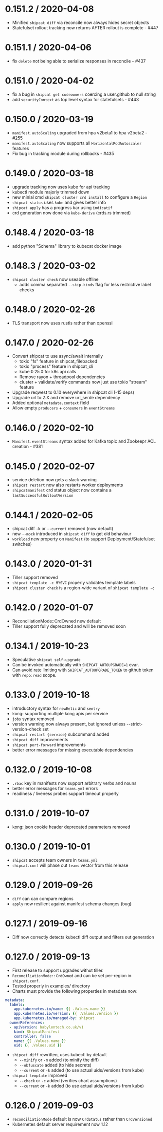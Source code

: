 0.151.2 / 2020-04-08
====================
  * Minified `shipcat diff` via reconcile now always hides secret objects
  * Statefulset rollout tracking now returns AFTER rollout is complete - #447

0.151.1 / 2020-04-06
====================
  * fix `delete` not being able to serialize responses in reconcile - #437

0.151.0 / 2020-04-02
====================
  * fix a bug in `shipcat get codeowners` coercing a user.github to null string
  * add `securityContext` as top level syntax for statefulsets - #443

0.150.0 / 2020-03-19
====================
  * `manifest.autoScaling` upgraded from hpa v2beta1 to hpa v2beta2 - #255
  * `manifest.autoScaling` now supports all `HorizontalPodAutoscaler` features
  * Fix bug in tracking module during rollbacks - #435

0.149.0 / 2020-03-18
====================
  * upgrade tracking now uses kube for api tracking
  * kubectl module majorly trimmed down
  * new minial cmd `shipcat cluster crd install` to configure a `Region`
  * `shipcat status` uses `kube` and gives better info
  * `shipcat apply` has a progress bar using `indicatif`
  * crd generation now done via `kube-derive` (crds.rs trimmed)

0.148.4 / 2020-03-18
====================
  * add python "Schema" library to kubecat docker image

0.148.3 / 2020-03-02
====================
  * `shipcat cluster check` now useable offline
    - adds comma separated `--skip-kinds` flag for less restrictive label checks

0.148.0 / 2020-02-26
====================
  * TLS transport now uses rustls rather than openssl

0.147.0 / 2020-02-26
====================
  * Convert shipcat to use async/await internally
    - tokio "fs" feature in shipcat_filebacked
    - tokio "process" feature in shipcat_cli
    - kube 0.25.0 for k8s api calls
    * Remove rayon + threadpool dependencies
    - cluster + validate/verify commands now just use tokio "stream" feature
  * Upgrade reqwest to 0.10 everywhere in shipcat cli (-15 deps)
  * Upgrade url to 2.X and remove url_serde dependency
  * Added optional `metadata.context` field
  * Allow empty `producers` +  `consumers` in `eventStreams`

0.146.0 / 2020-02-10
====================
  * `Manifest.eventStreams` syntax added for Kafka topic and Zookeepr ACL creation - #381

0.145.0 / 2020-02-07
====================
  * service deletion now gets a slack warning
  * `shipcat restart` now also restarts worker deployments
  * `shipcatmanifest` crd status object now contains a `lastSuccessfulRolloutVersion`

0.144.1 / 2020-02-05
====================
  * shipcat diff `-k` or `--current` removed (now default)
  * new `--mock` introduced in `shipcat diff` to get old behaviour
  * `workload` new property on `Manifest` (to support Deployment/Statefulset switches)

0.143.0 / 2020-01-31
====================
  * Tiller support removed
  * `shipcat template -c MYSVC` properly validates template labels
  * `shipcat cluster check` is a region-wide variant of `shipcat template -c`

0.142.0 / 2020-01-07
====================
  * ReconciliationMode::CrdOwned new default
  * Tiller support fully deprecated and will be removed soon

0.134.1 / 2019-10-23
====================
  * Speculative `shipcat self-upgrade`
  * Can be invoked automatically with `SHIPCAT_AUTOUPGRADE=1` evar.
  * Can avoid rate limiting with `SHIPCAT_AUTOUPGRADE_TOKEN` to github token with `repo:read` scope.

0.133.0 / 2019-10-18
====================
  * introductory syntax for `newRelic` and `sentry`
  * kong: supporting multiple kong apis per service
  * `jobs` syntax removed
  * version warning now always present, but ignored unless --strict-version-check set
  * `shipcat restart {service}` subcommand added
  * `shipcat diff` improvements
  * `shipcat port-forward` improvements
  * better error messages for missing executable dependencies

0.132.0 / 2019-10-08
====================
  * `.rbac` key in manifests now support arbitrary verbs and nouns
  * better error messages for `teams.yml` errors
  * readiness / liveness probes support timeout properly

0.131.0 / 2019-10-07
====================
  * kong: json cookie header deprecated parameters removed

0.130.0 / 2019-10-01
====================
  * `shipcat` accepts team owners in `teams.yml`
  * `shipcat.conf` will phase out `teams` vector from this release

0.129.0 / 2019-09-26
====================
  * `diff` can can compare regions
  * `apply` now resilient against manifest schema changes (bug)

0.127.1 / 2019-09-16
====================
  * Diff now correctly detects kubectl diff output and filters out generation

0.127.0 / 2019-09-13
====================
  * First release to support upgrades withut tiller.
  * `ReconciliationMode::CrdOwned` and can be set per-region in `shipcat.conf`.
  * Tested properly in examples/ directory
  * Charts must provide the following properties in metadata now:

```yaml
metadata:
  labels:
    app.kubernetes.io/name: {{ .Values.name }}
    app.kubernetes.io/version: {{ .Values.version }}
    app.kubernetes.io/managed-by: shipcat
  ownerReferences:
  - apiVersion: babylontech.co.uk/v1
    kind: ShipcatManifest
    controller: false
    name: {{ .Values.name }}
    uid: {{ .Values.uid }}
```

 * `shipcat diff` rewritten, uses kubectl by default
   - `--minify` or `-m` added (to minify the diff)
   - `--obfuscate` added (to hide secrets)
   - `--current` or `-k` added (to use actual uids/versions from kube)
 * `shipcat template` improved
   - `--check` or `-c` added (verifies chart assumptions)
   - `--current` or `-k` added (to use actual uids/versions from kube)

0.126.0 / 2019-09-03
====================
  * `reconciliationMode` default is now `CrdStatus` rather than `CrdVersioned`
  * Kubernetes default server requirement now 1.12
